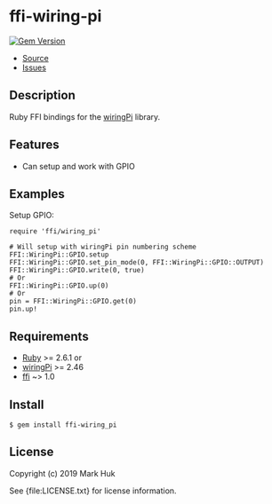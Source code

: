 # ffi-wiring-pi

[![Gem Version](https://badge.fury.io/rb/ffi-wiring_pi.svg)](https://badge.fury.io/rb/ffi-wiring_pi)

* [Source](https://github.com/vimutter/ffi-wiring_pi/)
* [Issues](https://github.com/vimutter/ffi-wiring_pi/issues)

## Description

Ruby FFI bindings for the [wiringPi](http://wiringpi.com) library.

## Features

* Can setup and work with GPIO

## Examples

Setup GPIO:

    require 'ffi/wiring_pi'

    # Will setup with wiringPi pin numbering scheme
    FFI::WiringPi::GPIO.setup
    FFI::WiringPi::GPIO.set_pin_mode(0, FFI::WiringPi::GPIO::OUTPUT)
    FFI::WiringPi::GPIO.write(0, true)
    # Or
    FFI::WiringPi::GPIO.up(0)
    # Or
    pin = FFI::WiringPi::GPIO.get(0)
    pin.up!

## Requirements

* [Ruby](http://ruby-lang.org/) >= 2.6.1 or
* [wiringPi](http://wiringpi.com/download-and-install/) >= 2.46
* [ffi](http://github.com/ffi/ffi) ~> 1.0

## Install

    $ gem install ffi-wiring_pi

## License

Copyright (c) 2019 Mark Huk

See {file:LICENSE.txt} for license information.
